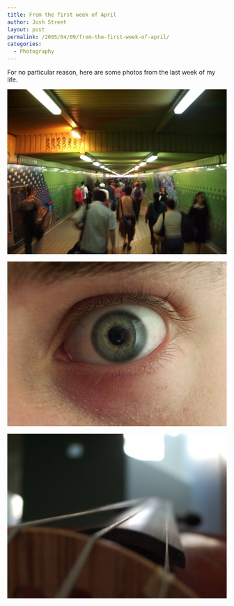 ```yaml
---
title: From the first week of April
author: Josh Street
layout: post
permalink: /2005/04/09/from-the-first-week-of-april/
categories:
  - Photography
---
```

For no particular reason, here are some photos from the last week of my life.

![A photo down an underground passage filled with people, with focus on the roof featuring graffiti. No focus on people who identify me as 'the freak holding the camera'.][1]

![My eye, shot in macro mode with a focal length of about 10mm][2]

![Macro shot over the bridge of a violin down the strings][3]

 [1]: /blog/wp-content/2005/04/photos/abovetunnel.jpg
 [2]: /blog/wp-content/2005/04/photos/eye.jpg
 [3]: /blog/wp-content/2005/04/photos/violinbridge.jpg